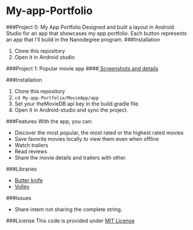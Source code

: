 # My-app-Portfolio

###Project 0: My App Portfolio
Designed and built a layout in Android Studio for an app that showcases my app portfolio. Each button represents an app that I'll build in the Nanodegree program.
###Installation
1. Clone this repository
2. Open it in Android studio

###Project 1: Popular movie app 
####<a href="http://aanandshekharroy.me/movieApp.html"> Screenshots and details</a>

###Installation
1. Clone this repository
2. `cd My-app-Portfolio/MovieApp/app`
3. Set your theMovieDB api key in the build.gradle file.
4. Open it in Android-studio and sync the project.

###Features
With the app, you can:
* Discover the most popular, the most rated or the highest rated movies
* Save favorite movies locally to view them even when offline
* Watch trailers
* Read reviews
* Share the movie details and trailers with other.


###Libraries
* <a href="https://github.com/JakeWharton/butterknife">Butter knife</a>
* <a href="https://developer.android.com/training/volley/index.html">Volley</a>

###Issues
* Share intent not sharing the complete string.

###License
This code is provided under <a href="http://choosealicense.com/licenses/mit/">MIT License</a>
